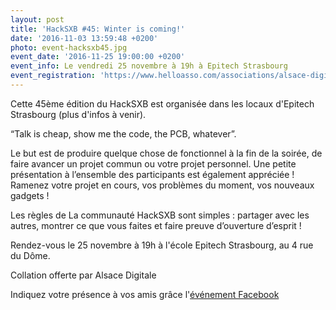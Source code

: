 ```yaml
---
layout: post
title: 'HackSXB #45: Winter is coming!'
date: '2016-11-03 13:59:48 +0200'
photo: event-hacksxb45.jpg
event_date: '2016-11-25 19:00:00 +0200'
event_info: Le vendredi 25 novembre à 19h à Epitech Strasbourg
event_registration: 'https://www.helloasso.com/associations/alsace-digitale/evenements/hacksxb-45-winter-is-coming'
---
```

Cette 45ème édition du HackSXB est organisée dans les locaux d'Epitech Strasbourg (plus d'infos à venir).

“Talk is cheap, show me the code, the PCB, whatever”.

Le but est de produire quelque chose de fonctionnel à la fin de la soirée, de faire avancer un projet commun ou votre projet personnel. Une petite présentation à l’ensemble des participants est également appréciée ! Ramenez votre projet en cours, vos problèmes du moment, vos nouveaux gadgets !

Les règles de La communauté HackSXB sont simples : partager avec les autres, montrer ce que vous faites et faire preuve d’ouverture d’esprit !

Rendez-vous le 25 novembre à 19h à l'école Epitech Strasbourg, au 4 rue du Dôme.

Collation offerte par Alsace Digitale

Indiquez votre présence à vos amis grâce l'[événement Facebook](https://www.facebook.com/events/1012888402172763/)